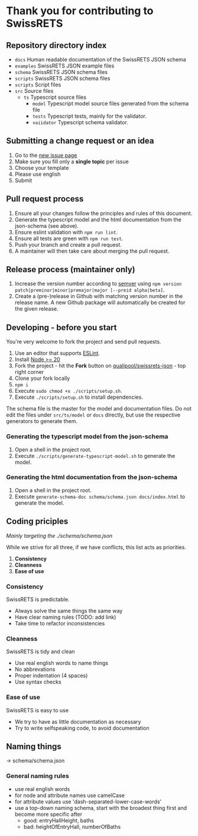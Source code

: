 
Thank you for contributing to SwissRETS
=======================================

## Repository directory index
- `docs` Human readable documentation of the SwissRETS JSON schema
- `examples` SwissRETS JSON example files
- `schema` SwissRETS JSON schema files
- `scripts` SwissRETS JSON schema files
- `scripts` Script files
- `src` Source files
  - `ts` Typescript source files
    - `model` Typescript model source files generated from the schema file
    - `tests` Typescript tests, mainly for the validator.
    - `vaiidator` Typescript schema validator.

## Submitting a change request or an idea
1. Go to the [new issue page](https://github.com/qualipool/swissrets-json/issues/new/choose)
1. Make sure you fill only a **single topic** per issue
1. Choose your template
1. Please use english
1. Submit

## Pull request process
1. Ensure all your changes follow the principles and rules of this document.
1. Generate the typescript model and the html documentation from the json-schema (see above).
1. Ensure eslint validation with `npm run lint`.
1. Ensure all tests are green with `npm run test`.
1. Push your branch and create a pull request.
1. A maintainer will then take care about merging the pull request.

## Release process (maintainer only)
1. Increase the version number according to [semver](http://semver.org/) using `npm version patch|preminor|minor|premajor|major [--preid alpha|beta]`.
1. Create a (pre-)release in Github with matching version number in the release name. A new Github package will automatically be created for the given release.

## Developing - before you start

You're very welcome to fork the project and send pull requests.

1. Use an editor that supports [ESLint](https://eslint.org/).
1. Install [Node >= 20](https://nodejs.org/en/download/)
1. Fork the project - hit the **Fork** button on [qualipool/swissrets-json](https://github.com/qualipool/swissrets-json) - top right corner
1. Clone your fork locally
1. `npm i`
1. Execute `sudo chmod +x ./scripts/setup.sh`.
1. Execute `./scripts/setup.sh` to install dependencies.

The schema file is the master for the model and documentation files. Do not edit the files under `src/ts/model` or `docs` directly, but use the respective generators to generate them.

### Generating the typescript model from the json-schema
1. Open a shell in the project root.
1. Execute `./scripts/generate-typescript-model.sh` to generate the model.

### Generating the html documentation from the json-schema
1. Open a shell in the project root.
1. Execute `generate-schema-doc schema/schema.json docs/index.html` to generate the model.

## Coding priciples
_Mainly targeting the ./schema/schema.json_

While we strive for all three, if we have conflicts, this list acts as priorities.

1. **Consistency**
2. **Cleanness**
3. **Ease of use**

### Consistency
SwissRETS is predictable.
- Always solve the same things the same way
- Have clear naming rules (TODO: add link)
- Take time to refactor inconsistencies

### Cleanness
SwissRETS is tidy and clean
- Use real english words to name things
- No abbrevations
- Proper indentation (4 spaces)
- Use syntax checks

### Ease of use
SwissRETS is easy to use
- We try to have as little documentation as necessary
- Try to write selfspeaking code, to avoid documentation

## Naming things
-> schema/schema.json

### General naming rules
- use real english words
- for node and attribute names use camelCase
- for attribute values use 'dash-separated-lower-case-words'
- use a top-down naming schema, start with the broadest thing first and become more specific after
  - good: entryHallHeight, baths
  - bad: heightOfEntryHall, numberOfBaths


